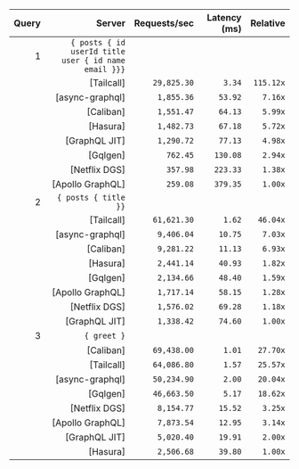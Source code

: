 <!-- PERFORMANCE_RESULTS_START -->

| Query | Server | Requests/sec | Latency (ms) | Relative |
|-------:|--------:|--------------:|--------------:|---------:|
| 1 | `{ posts { id userId title user { id name email }}}` |
|| [Tailcall] | `29,825.30` | `3.34` | `115.12x` |
|| [async-graphql] | `1,855.36` | `53.92` | `7.16x` |
|| [Caliban] | `1,551.47` | `64.13` | `5.99x` |
|| [Hasura] | `1,482.73` | `67.18` | `5.72x` |
|| [GraphQL JIT] | `1,290.72` | `77.13` | `4.98x` |
|| [Gqlgen] | `762.45` | `130.08` | `2.94x` |
|| [Netflix DGS] | `357.98` | `223.33` | `1.38x` |
|| [Apollo GraphQL] | `259.08` | `379.35` | `1.00x` |
| 2 | `{ posts { title }}` |
|| [Tailcall] | `61,621.30` | `1.62` | `46.04x` |
|| [async-graphql] | `9,406.04` | `10.75` | `7.03x` |
|| [Caliban] | `9,281.22` | `11.13` | `6.93x` |
|| [Hasura] | `2,441.14` | `40.93` | `1.82x` |
|| [Gqlgen] | `2,134.66` | `48.40` | `1.59x` |
|| [Apollo GraphQL] | `1,717.14` | `58.15` | `1.28x` |
|| [Netflix DGS] | `1,576.02` | `69.28` | `1.18x` |
|| [GraphQL JIT] | `1,338.42` | `74.60` | `1.00x` |
| 3 | `{ greet }` |
|| [Caliban] | `69,438.00` | `1.01` | `27.70x` |
|| [Tailcall] | `64,086.80` | `1.57` | `25.57x` |
|| [async-graphql] | `50,234.90` | `2.00` | `20.04x` |
|| [Gqlgen] | `46,663.50` | `5.17` | `18.62x` |
|| [Netflix DGS] | `8,154.77` | `15.52` | `3.25x` |
|| [Apollo GraphQL] | `7,873.54` | `12.95` | `3.14x` |
|| [GraphQL JIT] | `5,020.40` | `19.91` | `2.00x` |
|| [Hasura] | `2,506.68` | `39.80` | `1.00x` |

<!-- PERFORMANCE_RESULTS_END -->
